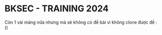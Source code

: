 # BKSEC - TRAINING 2024

Còn 1 vài mảng nữa nhưng mà sẽ không có đề bài vì không clone được đề :\(\(